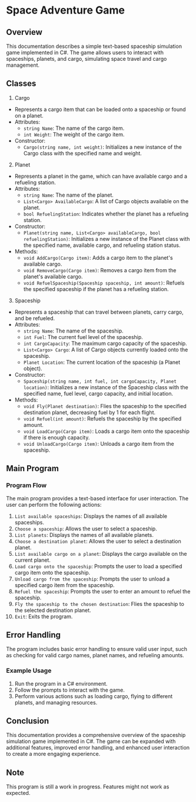 # Space Adventure Game

## Overview
This documentation describes a simple text-based spaceship simulation game implemented in C#. The game allows users to interact with spaceships, planets, and cargo, simulating space travel and cargo management.

## Classes
1. Cargo
* Represents a cargo item that can be loaded onto a spaceship or found on a planet.
* Attributes:
  - ```string Name```: The name of the cargo item.
  - ```int Weight```: The weight of the cargo item.
* Constructor:
  - ```Cargo(string name, int weight)```: Initializes a new instance of the Cargo class with the specified name and weight.
2. Planet
* Represents a planet in the game, which can have available cargo and a refueling station.
* Attributes:
  - ```string Name```: The name of the planet.
  - ```List<Cargo> AvailableCargo```: A list of Cargo objects available on the planet.
  - ```bool RefuelingStation```: Indicates whether the planet has a refueling station.
* Constructor:
  - ```Planet(string name, List<Cargo> availableCargo, bool refuelingStation)```: Initializes a new instance of the Planet class with the specified name, available cargo, and refueling station status.
* Methods:
  - ```void AddCargo(Cargo item)```: Adds a cargo item to the planet's available cargo.
  - ```void RemoveCargo(Cargo item)```: Removes a cargo item from the planet's available cargo.
  - ```void RefuelSpaceship(Spaceship spaceship, int amount)```: Refuels the specified spaceship if the planet has a refueling station.
3. Spaceship
* Represents a spaceship that can travel between planets, carry cargo, and be refueled.
* Attributes:
  - ```string Name```: The name of the spaceship.
  - ```int Fuel```: The current fuel level of the spaceship.
  - ```int CargoCapacity```: The maximum cargo capacity of the spaceship.
  - ```List<Cargo> Cargo```: A list of Cargo objects currently loaded onto the spaceship.
  - ```Planet Location```: The current location of the spaceship (a Planet object).
* Constructor:
  - ```Spaceship(string name, int fuel, int cargoCapacity, Planet location)```: Initializes a new instance of the Spaceship class with the specified name, fuel level, cargo capacity, and initial location.
* Methods:
  - ```void Fly(Planet destination)```: Flies the spaceship to the specified destination planet, decreasing fuel by 1 for each flight.
  - ```void Refuel(int amount)```: Refuels the spaceship by the specified amount.
  - ```void LoadCargo(Cargo item)```: Loads a cargo item onto the spaceship if there is enough capacity.
  - ```void UnloadCargo(Cargo item)```: Unloads a cargo item from the spaceship.

## Main Program
### Program Flow
The main program provides a text-based interface for user interaction. The user can perform the following actions:
1. ```List available spaceships```: Displays the names of all available spaceships.
2. ```Choose a spaceship```: Allows the user to select a spaceship.
3. ```List planets```: Displays the names of all available planets.
4. ```Choose a destination planet```: Allows the user to select a destination planet.
5. ```List available cargo on a planet```: Displays the cargo available on the current planet.
6. ```Load cargo onto the spaceship```: Prompts the user to load a specified cargo item onto the spaceship.
7. ```Unload cargo from the spaceship```: Prompts the user to unload a specified cargo item from the spaceship.
8. ```Refuel the spaceship```: Prompts the user to enter an amount to refuel the spaceship.
9. ```Fly the spaceship to the chosen destination```: Flies the spaceship to the selected destination planet.
10. ```Exit```: Exits the program.

## Error Handling
The program includes basic error handling to ensure valid user input, such as checking for valid cargo names, planet names, and refueling amounts.
### Example Usage
1. Run the program in a C# environment.
2. Follow the prompts to interact with the game.
3. Perform various actions such as loading cargo, flying to different planets, and managing resources.

## Conclusion
This documentation provides a comprehensive overview of the spaceship simulation game implemented in C#. The game can be expanded with additional features, improved error handling, and enhanced user interaction to create a more engaging experience.

## Note
This program is still a work in progress. Features might not work as expected.
